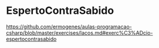 # EspertoContraSabido
https://github.com/ermogenes/aulas-programacao-csharp/blob/master/exercises/lacos.md#exerc%C3%ADcio-espertocontrasabido
